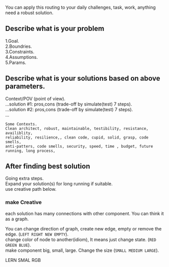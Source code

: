 You can apply this routing to your daily challenges, task, work, anything need a robust solution.

## Describe what is your problem

1.Goal.   
2.Boundries.     
3.Constraints.    
4.Assumptions.    
5.Params.   

## Describe what is your solutions based on above parameters.    

Context/POV (point of view).    
...solution #1: pros,cons (trade-off by simulate(test) 7 steps).    
...solution #2: pros,cons (trade-off by simulate(test) 7 steps).    
...

```
Some Contexts.      
Clean architect, robust, maintainable, testibility, resistance, availiblity,       
reliability, resilience,, clean code, cupid, solid, grasp, code smells,       
anti-patters, code smells, security, speed, time , budget, future running, long process,         
```

## After finding best solution 

Going extra steps.    
Expand your solution(s) for long running if suitable.     
use creative path below.    
### make Creative
each solution has many connections with other component. You can think it as a graph.    

You can change direction of graph, create new edge, empty or remove the edge. (`LEFT RIGHT NEW EMPTY`).    
change color of node to another(idiom), It means just change state. (`RED GREEN BLUE`).    
make component big, small, large. Change the size (`SMALL MEDIUM LARGE`).      

LERN SMAL RGB
